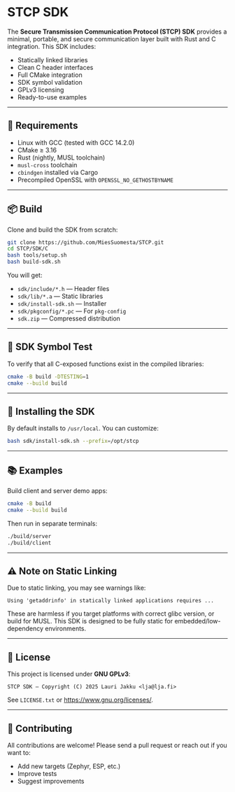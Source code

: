# STCP SDK

The **Secure Transmission Communication Protocol (STCP) SDK** provides a minimal, portable, and secure communication layer built with Rust and C integration. This SDK includes:

- Statically linked libraries
- Clean C header interfaces
- Full CMake integration
- SDK symbol validation
- GPLv3 licensing
- Ready-to-use examples

---

## 🔧 Requirements

- Linux with GCC (tested with GCC 14.2.0)
- CMake ≥ 3.16
- Rust (nightly, MUSL toolchain)
- `musl-cross` toolchain
- `cbindgen` installed via Cargo
- Precompiled OpenSSL with `OPENSSL_NO_GETHOSTBYNAME`

---

## 📦 Build

Clone and build the SDK from scratch:

```bash
git clone https://github.com/MiesSuomesta/STCP.git
cd STCP/SDK/C
bash tools/setup.sh
bash build-sdk.sh
```

You will get:

- `sdk/include/*.h` — Header files
- `sdk/lib/*.a` — Static libraries
- `sdk/install-sdk.sh` — Installer
- `sdk/pkgconfig/*.pc` — For `pkg-config`
- `sdk.zip` — Compressed distribution

---

## 🧪 SDK Symbol Test

To verify that all C-exposed functions exist in the compiled libraries:

```bash
cmake -B build -DTESTING=1
cmake --build build
```

---

## 🔄 Installing the SDK

By default installs to `/usr/local`. You can customize:

```bash
bash sdk/install-sdk.sh --prefix=/opt/stcp
```

---

## 📚 Examples

Build client and server demo apps:

```bash
cmake -B build
cmake --build build
```

Then run in separate terminals:

```bash
./build/server
./build/client
```

---

## ⚠️ Note on Static Linking

Due to static linking, you may see warnings like:

```
Using 'getaddrinfo' in statically linked applications requires ...
```

These are harmless if you target platforms with correct glibc version, or build for MUSL. This SDK is designed to be fully static for embedded/low-dependency environments.

---

## 📄 License

This project is licensed under **GNU GPLv3**:

```
STCP SDK – Copyright (C) 2025 Lauri Jakku <lja@lja.fi>
```

See `LICENSE.txt` or https://www.gnu.org/licenses/.

---

## 🤝 Contributing

All contributions are welcome! Please send a pull request or reach out if you want to:

- Add new targets (Zephyr, ESP, etc.)
- Improve tests
- Suggest improvements
